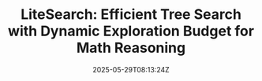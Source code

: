 ---
title: "LiteSearch: Efficient Tree Search with Dynamic Exploration Budget for Math Reasoning"
authors:
- Ante Wang
- Linfeng Song
- Ye Tian
- Baolin Peng
- Dian Yu
- Haitao Mi
- Jinsong Su
- Dong Yu
author_notes:
- 
- "通讯作者"
- 
- 
- 
- 
- "通讯作者"
- 
date: "2025-05-29T08:13:24Z"
publishDate: "2025-05-29T08:13:24Z"
publication_types: [direction9]
publication: "**In Proc. of AAAI 2025.** (CCF-A类)"
---
